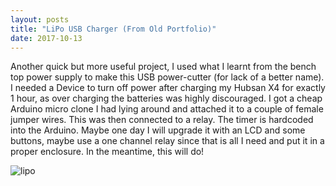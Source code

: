```yaml
---
layout: posts
title: "LiPo USB Charger (From Old Portfolio)"
date: 2017-10-13
---
```


Another quick but more useful project, I used what I learnt from the bench top power supply to make this USB power-cutter (for lack of a better name). I needed a Device to turn off power after charging my Hubsan X4 for exactly 1 hour, as over charging the batteries was highly discouraged. I got a cheap Arduino micro clone I had lying around and attached it to a couple of female jumper wires. This was then connected to a relay. The timer is hardcoded into the Arduino. Maybe one day I will upgrade it with an LCD and some buttons, maybe use a one channel relay since that is all I need and put it in a proper enclosure. In the meantime, this will do!

![lipo](../../../img/lipo.jpg)
